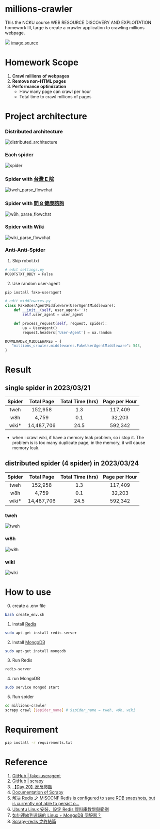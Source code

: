 # millions-crawler

This the NCKU course WEB RESOURCE DISCOVERY AND EXPLOITATION homework III, targe is create a crawler application to crawling millions webpage.

![](/image/What%20is%20a%20Web%20Crawler.jpg)
[image source](https://www.simplilearn.com/what-is-a-web-crawler-article)

# Homework Scope

1. **Crawl millions of webpages**
2. **Remove non-HTML pages**
3. **Performance optimization**
   - How many page can crawl per hour
   - Total time to crawl millions of pages

# Project architecture

### Distributed architecture

![distributed_architecture](./image/scrapy-redis.png)

### Each spider
![spider](./image/Scrapy_architecture.png)

### Spider with [台灣 E 院](https://sp1.hso.mohw.gov.tw/doctor/Index1.php)

![tweh_parse_flowchat](./image/%E8%87%BA%E7%81%A3%20E%20%E9%99%A2%E7%88%AC%E8%9F%B2%E7%B5%90%E6%A7%8B.png)

### Spider with [問 8 健康諮詢](https://tw.wen8health.com/)

![w8h_parse_flowchat](./image/%E5%95%8F%208%20%E5%81%A5%E5%BA%B7%E5%92%A8%E8%A9%A2%E7%88%AC%E8%9F%B2%E7%B5%90%E6%A7%8B.png)

### Spider with [Wiki](https://en.wikipedia.org/wiki/Main_Page)

![wiki_parse_flowchat](./image/Wiki%20%E7%88%AC%E8%9F%B2%E7%B5%90%E6%A7%8B.png)

### Anti-Anti-Spider

1. Skip robot.txt

```bash
# edit settings.py
ROBOTSTXT_OBEY = False
```

2. Use random user-agent

```bash
pip install fake-useragent
```

```python
# edit middlewares.py
class FakeUserAgentMiddleware(UserAgentMiddleware):
    def __init__(self, user_agent=''):
        self.user_agent = user_agent

    def process_request(self, request, spider):
        ua = UserAgent()
        request.headers['User-Agent'] = ua.random
```

```python
DOWNLOADER_MIDDLEWARES = {
   "millions_crawler.middlewares.FakeUserAgentMiddleware": 543,
}
```

# Result

## single spider in 2023/03/21

| Spider | Total Page | Total Time (hrs) | Page per Hour |
| :----: | :--------: | :--------------: | :-----------: |
|  tweh  |  152,958   |       1.3        |    117,409    |
|  w8h   |   4,759    |       0.1        |    32,203     |
|  wiki*  | 14,487,706 |       24.5       |    592,342    |

* when i crawl wiki, if have a memory leak problem, so i stop it. The problem is is too many duplicate page, in the memory, it will cause memory leak.

## distributed spider (4 spider) in 2023/03/24
| Spider | Total Page | Total Time (hrs) | Page per Hour |
| :----: | :--------: | :--------------: | :-----------: |
|  tweh  |  152,958   |       1.3        |    117,409    |
|  w8h   |   4,759    |       0.1        |    32,203     |
|  wiki*  | 14,487,706 |       24.5       |    592,342    |

### tweh

![tweh](./image/result_tweh.png)

### w8h

![w8h](./image/result_w8h.png)

### wiki

![wiki](./image/result_wiki.png)

# How to use

0. create a .env file

```bash
bash create_env.sh
```

1. Install [Redis](https://redis.io/)

```bash
sudo apt-get install redis-server
```

2. Install [MongoDB](https://www.mongodb.com/)

```bash
sudo apt-get install mongodb
```

3. Run Redis

```bash
redis-server
```
4. run MongoDB

```bash
sudo service mongod start
```

5. Run spider

```bash
cd millions-crawler
scrapy crawl [$spider_name] # $spider_name = tweh, w8h, wiki
```

# Requirement

```bash
pip install -r requirements.txt
```

# Reference

1. [GitHub | fake-useragent](https://github.com/fake-useragent/fake-useragent)
2. [GitHub | scrapy](https://github.com/scrapy/scrapy)
3. [【Day 20】反反爬蟲](https://ithelp.ithome.com.tw/articles/10224979) 
4. [Documentation of Scrapy](https://docs.scrapy.org/en/latest/index.html)
5. [解决 Redis 之 MISCONF Redis is configured to save RDB snapshots, but is currently not able to persist o...](https://www.jianshu.com/p/3aaf21dd34d6)
6. [Ubuntu Linux 安裝、設定 Redis 資料庫教學與範例](https://officeguide.cc/ubuntu-linux-redis-database-installation-configuration-tutorial-examples/)
7. [如何連線到遠端的 Linux + MongoDB 伺服器？](https://magiclen.org/mongodb-remote)
8. [Scrapy-redis 之終結篇](https://www.twblogs.net/a/5ef9b649952deac88f79c670)